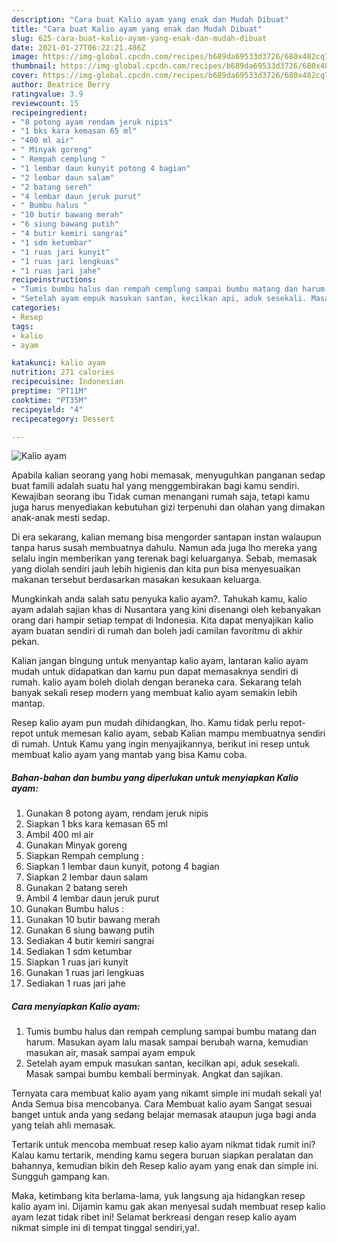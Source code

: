 ```yaml
---
description: "Cara buat Kalio ayam yang enak dan Mudah Dibuat"
title: "Cara buat Kalio ayam yang enak dan Mudah Dibuat"
slug: 625-cara-buat-kalio-ayam-yang-enak-dan-mudah-dibuat
date: 2021-01-27T06:22:21.486Z
image: https://img-global.cpcdn.com/recipes/b689da69533d3726/680x482cq70/kalio-ayam-foto-resep-utama.jpg
thumbnail: https://img-global.cpcdn.com/recipes/b689da69533d3726/680x482cq70/kalio-ayam-foto-resep-utama.jpg
cover: https://img-global.cpcdn.com/recipes/b689da69533d3726/680x482cq70/kalio-ayam-foto-resep-utama.jpg
author: Beatrice Berry
ratingvalue: 3.9
reviewcount: 15
recipeingredient:
- "8 potong ayam rendam jeruk nipis"
- "1 bks kara kemasan 65 ml"
- "400 ml air"
- " Minyak goreng"
- " Rempah cemplung "
- "1 lembar daun kunyit potong 4 bagian"
- "2 lembar daun salam"
- "2 batang sereh"
- "4 lembar daun jeruk purut"
- " Bumbu halus "
- "10 butir bawang merah"
- "6 siung bawang putih"
- "4 butir kemiri sangrai"
- "1 sdm ketumbar"
- "1 ruas jari kunyit"
- "1 ruas jari lengkuas"
- "1 ruas jari jahe"
recipeinstructions:
- "Tumis bumbu halus dan rempah cemplung sampai bumbu matang dan harum. Masukan ayam lalu masak sampai berubah warna, kemudian masukan air, masak sampai ayam empuk"
- "Setelah ayam empuk masukan santan, kecilkan api, aduk sesekali. Masak sampai bumbu kembali berminyak. Angkat dan sajikan."
categories:
- Resep
tags:
- kalio
- ayam

katakunci: kalio ayam 
nutrition: 271 calories
recipecuisine: Indonesian
preptime: "PT11M"
cooktime: "PT35M"
recipeyield: "4"
recipecategory: Dessert

---
```



![Kalio ayam](https://img-global.cpcdn.com/recipes/b689da69533d3726/680x482cq70/kalio-ayam-foto-resep-utama.jpg)

Apabila kalian seorang yang hobi memasak, menyuguhkan panganan sedap buat famili adalah suatu hal yang menggembirakan bagi kamu sendiri. Kewajiban seorang ibu Tidak cuman menangani rumah saja, tetapi kamu juga harus menyediakan kebutuhan gizi terpenuhi dan olahan yang dimakan anak-anak mesti sedap.

Di era  sekarang, kalian memang bisa mengorder santapan instan walaupun tanpa harus susah membuatnya dahulu. Namun ada juga lho mereka yang selalu ingin memberikan yang terenak bagi keluarganya. Sebab, memasak yang diolah sendiri jauh lebih higienis dan kita pun bisa menyesuaikan makanan tersebut berdasarkan masakan kesukaan keluarga. 



Mungkinkah anda salah satu penyuka kalio ayam?. Tahukah kamu, kalio ayam adalah sajian khas di Nusantara yang kini disenangi oleh kebanyakan orang dari hampir setiap tempat di Indonesia. Kita dapat menyajikan kalio ayam buatan sendiri di rumah dan boleh jadi camilan favoritmu di akhir pekan.

Kalian jangan bingung untuk menyantap kalio ayam, lantaran kalio ayam mudah untuk didapatkan dan kamu pun dapat memasaknya sendiri di rumah. kalio ayam boleh diolah dengan beraneka cara. Sekarang telah banyak sekali resep modern yang membuat kalio ayam semakin lebih mantap.

Resep kalio ayam pun mudah dihidangkan, lho. Kamu tidak perlu repot-repot untuk memesan kalio ayam, sebab Kalian mampu membuatnya sendiri di rumah. Untuk Kamu yang ingin menyajikannya, berikut ini resep untuk membuat kalio ayam yang mantab yang bisa Kamu coba.

<!--inarticleads1-->

##### Bahan-bahan dan bumbu yang diperlukan untuk menyiapkan Kalio ayam:

1. Gunakan 8 potong ayam, rendam jeruk nipis
1. Siapkan 1 bks kara kemasan 65 ml
1. Ambil 400 ml air
1. Gunakan  Minyak goreng
1. Siapkan  Rempah cemplung :
1. Siapkan 1 lembar daun kunyit, potong 4 bagian
1. Siapkan 2 lembar daun salam
1. Gunakan 2 batang sereh
1. Ambil 4 lembar daun jeruk purut
1. Gunakan  Bumbu halus :
1. Gunakan 10 butir bawang merah
1. Gunakan 6 siung bawang putih
1. Sediakan 4 butir kemiri sangrai
1. Sediakan 1 sdm ketumbar
1. Siapkan 1 ruas jari kunyit
1. Gunakan 1 ruas jari lengkuas
1. Sediakan 1 ruas jari jahe




<!--inarticleads2-->

##### Cara menyiapkan Kalio ayam:

1. Tumis bumbu halus dan rempah cemplung sampai bumbu matang dan harum. Masukan ayam lalu masak sampai berubah warna, kemudian masukan air, masak sampai ayam empuk
1. Setelah ayam empuk masukan santan, kecilkan api, aduk sesekali. Masak sampai bumbu kembali berminyak. Angkat dan sajikan.




Ternyata cara membuat kalio ayam yang nikamt simple ini mudah sekali ya! Anda Semua bisa mencobanya. Cara Membuat kalio ayam Sangat sesuai banget untuk anda yang sedang belajar memasak ataupun juga bagi anda yang telah ahli memasak.

Tertarik untuk mencoba membuat resep kalio ayam nikmat tidak rumit ini? Kalau kamu tertarik, mending kamu segera buruan siapkan peralatan dan bahannya, kemudian bikin deh Resep kalio ayam yang enak dan simple ini. Sungguh gampang kan. 

Maka, ketimbang kita berlama-lama, yuk langsung aja hidangkan resep kalio ayam ini. Dijamin kamu gak akan menyesal sudah membuat resep kalio ayam lezat tidak ribet ini! Selamat berkreasi dengan resep kalio ayam nikmat simple ini di tempat tinggal sendiri,ya!.

